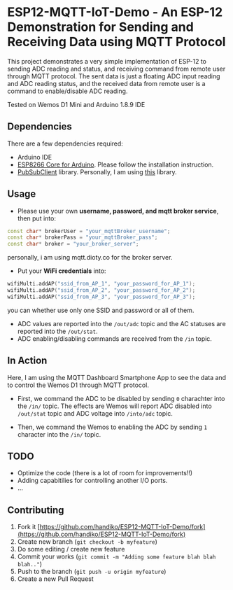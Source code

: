 # ESP12-MQTT-IoT-Demo - An ESP-12 Demonstration for Sending and Receiving Data using MQTT Protocol

This project demonstrates a very simple implementation of ESP-12 to sending ADC reading and status, and receiving command from remote user through MQTT protocol. The sent data is just a floating ADC input reading and ADC reading status, and the received data from remote user is a command to enable/disable ADC reading.

Tested on Wemos D1 Mini and Arduino 1.8.9 IDE

## Dependencies
There are a few dependencies required:
* Arduino IDE
* [ESP8266 Core for Arduino](https://github.com/esp8266/Arduino). Please follow the installation instruction.
* [PubSubClient](https://github.com/knolleary/pubsubclient) library. Personally, I am using [this](https://github.com/knolleary/pubsubclient) library.

## Usage
* Please use your own **username, password, and mqtt broker service**, then put into:
```cpp
const char* brokerUser = "your_mqttBroker_username";
const char* brokerPass = "your_mqttBroker_pass";
const char* broker = "your_broker_server";
```
personally, i am using mqtt.dioty.co for the broker server.

* Put your **WiFi credentials** into:
```cpp
wifiMulti.addAP("ssid_from_AP_1", "your_password_for_AP_1");
wifiMulti.addAP("ssid_from_AP_2", "your_password_for_AP_2");
wifiMulti.addAP("ssid_from_AP_3", "your_password_for_AP_3");
```
you can whether use only one SSID and password or all of them.

* ADC values are reported into the `/out/adc` topic and the AC statuses are reported into the `/out/stat`.
* ADC enabling/disabling commands are received from the `/in` topic.

## In Action
Here, I am using the MQTT Dashboard Smartphone App to see the data and to control the Wemos D1 through MQTT protocol.

* First, we command the ADC to be disabled by sending `0` charachter into the `/in/` topic. The effects are Wemos will report ADC disabled into `/out/stat` topic and ADC voltage into `/into/adc` topic.

* Then, we command the Wemos to enabling the ADC by sending `1` character into the `/in/` topic. 

## TODO
* Optimize the code (there is a lot of room for improvements!!)
* Adding capabitilies for controlling another I/O ports.
* ...

## Contributing
1. Fork it [https://github.com/handiko/ESP12-MQTT-IoT-Demo/fork](https://github.com/handiko/ESP12-MQTT-IoT-Demo/fork)
2. Create new branch (`git checkout -b myfeature`)
3. Do some editing / create new feature
4. Commit your works (`git commit -m "Adding some feature blah blah blah.."`)
5. Push to the branch (`git push -u origin myfeature`)
6. Create a new Pull Request
